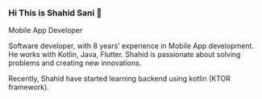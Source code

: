 ### Hi This is Shahid Sani 👋

Mobile App Developer

Software developer, with 8 years’ experience in Mobile App development. He works with Kotlin, Java, Flutter. Shahid is passionate about solving problems and creating new innovations.

Recently, Shahid have started learning backend using kotlin (KTOR framework).
